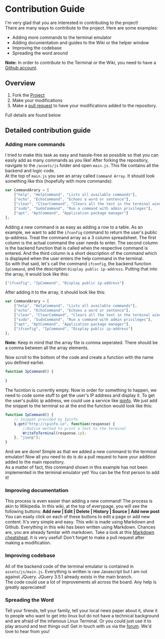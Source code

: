 # Contribution Guide  
I'm very glad that you are interested in contributing to the project!  
There are many ways to contribute to the project. Here are some examples:  
* Adding more commands to the terminal emulator  
* Adding documentation and guides to the Wiki or the helper window  
* Improving the codebase  
* Spreading the word around  
  
**Note:** In order to contribute to the Terminal or the Wiki, you need to have a [Github account](https://github.com/signup).  
## Overview   
1. Fork the [Project](https://github.com/taha-mcp/interactive-terminal)
2. Make your modifications
3. Make a [pull request](https://docs.github.com/en/github/collaborating-with-pull-requests/proposing-changes-to-your-work-with-pull-requests/about-pull-requests) to have your modifications added to the repository.  

Full details are found below  
## Detailed contribution guide  
### Adding more commands
I tried to make this task as easy and hassle-free as possible so that you can easily add as many commands as you like!
After forking the repository, navigate to the `/assets/js` folder and open `main.js`. This file contains all the backend and logic code.  
At the top of `main.js` you see an array called `Command Array`. It should look something like this (hopefully with more commands):
```javascript
var CommandArary = [
    ["help", "HelpCommand", "Lists all available commands"],
    ["echo", "EchoCommand", "Echoes a word or sentence"],
    ["clear", "ClearCommand", "Clears all the text in the terminal window"],
    ["sudo", "SudoCommand", "Run a command with admin privileges"],
    ["apt", "AptCommand", "Application package manager"]
];
```
Adding a new command is as easy as adding a row to a table. As an example, we want to add the `ifconfig` command to return the user's public ip-address. Treat the command array as a 3 column spreadsheet. The first column is the actual command the user needs to enter. The second column is the backend function that is called when the respective command is entered. And the third column is a short description of the command which is displayed when the user enters the help command in the terminal.  
So with that said, let's call the command `ifconfig`, the backend function `IpCommand`, and the description `Display public ip-address`. Putting that into the array, it would look like this:
```javascript
["ifconfig", "IpCommand", "Display public ip-address"]
```
After adding it to the array, it should look like this:
```javascript
var CommandArary = [
    ["help", "HelpCommand", "Lists all available commands"],
    ["echo", "EchoCommand", "Echoes a word or sentence"],
    ["clear", "ClearCommand", "Clears all the text in the terminal window"],
    ["sudo", "SudoCommand", "Run a command with admin privileges"],
    ["apt", "AptCommand", "Application package manager"],
    ["ifconfig", "IpCommand", "Display public ip-address"]
];
```
**Note:** Keep in mind that the array file is comma seperated. There should be a comma between all the array elements.  
  
Now scroll to the bottom of the code and create a function with the name you defined earlier. 
```javascript
function IpCommand() {
    
}
```
The fucntion is currently empty. Now in order for something to happen, we need to code some stuff to get the user's IP address and display it. To get the user's public ip address, we could use a service like [ipinfo](https://ipinfo.io/). We just add the snippet to the terminal so at the end the function would look like this:
```javascript
function IpCommand() {
    // Snippet provided by Ipinfo
    $.get("http://ipinfo.io", function(response) {
        //Native method to print a text to the terminal
        WriteToTerminal(response.ip);
    }, "jsonp");
}
```
And we are done! Simple as that we added a new command to the terminal emulator! Now all you need to do is do a pull request to have your addition added to the main repository.  
As a matter of fact, this command shown in this example has not been implemented in the terminal emulator yet! You can be the first person to add it!

### Improving documentation
This process is even easier than adding a new command! The process is akin to Wikipedia. In this wiki, at the top of everypage, you will see the following buttons: **Add new | Edit | Delete | History | Source | Add new post** You can esaily click on each of these buttons to edit a page or add new content. It's very simple and easy. This wiki is made using Markdown and Github. Everything in this wiki has been written using Markdown. Chances are, you are already familar with markdown. Take a look at this [Markdown cheatsheat](https://github.com/adam-p/markdown-here/wiki/Markdown-Cheatsheet). It is very useful! Don't forget to make a pull request after making a modification.
### Improving codebase
All of the backend code of the terminal emulator is contained in `assets/js/main.js`. Everything is written is raw Javascript but I am not against JQuery. JQuery 3.5.1 already exists in the main branch.  
The code could use a lot of improvements all across the board. Any help is greatly appreciated!
### Spreading the Word
Tell your firends, tell your family, tell your local news paper about it, show it to people who want to get into linux but do not have a technical background and are afraid of the infamous Linux Terminal. Or you could just use it to play around and test things out! Get in touch with us via the [forum](https://github.com/taha-mcp/interactive-terminal/discussions). We'd love to hear from you!
